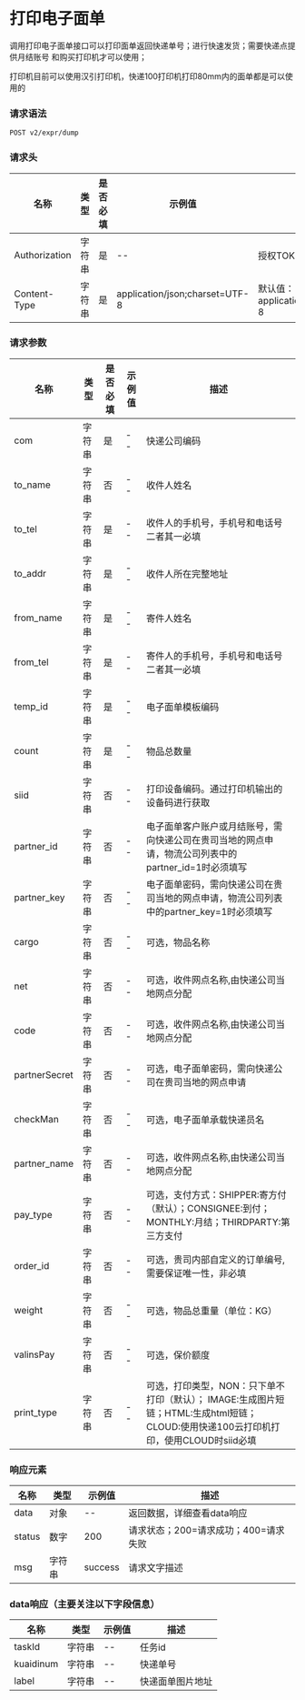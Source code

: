 # 打印电子面单

调用打印电子面单接口可以打印面单返回快递单号；进行快速发货；需要快递点提供月结账号 和购买打印机才可以使用；

打印机目前可以使用汉引打印机，快递100打印机打印80mm内的面单都是可以使用的

### 请求语法

```
POST v2/expr/dump
```

### 请求头

| 名称 | 类型|是否必填 |示例值| 描述|
|---|---|---|---|---|
| Authorization | 字符串|是|--| 授权TOKEN |
| Content-Type | 字符串|是|application/json;charset=UTF-8| 默认值：application/json;charset=UTF-8 |

### 请求参数

| 名称 | 类型|是否必填 |示例值| 描述|
|---|---|---|---|---|
| com | 字符串|是|--| 快递公司编码 |
| to_name | 字符串|否|--| 收件人姓名 |
| to_tel | 字符串|是|--| 收件人的手机号，手机号和电话号二者其一必填 |
| to_addr | 字符串|是|--| 收件人所在完整地址 |
| from_name | 字符串|是|--| 寄件人姓名 |
| from_tel | 字符串|是|--| 寄件人的手机号，手机号和电话号二者其一必填 |
| temp_id | 字符串|是|--| 电子面单模板编码 |
| count | 字符串|是|--| 物品总数量 |
| siid | 字符串|否|--| 打印设备编码。通过打印机输出的设备码进行获取 |
| partner_id | 字符串|否|--| 电子面单客户账户或月结账号，需向快递公司在贵司当地的网点申请，物流公司列表中的partner_id=1时必须填写 |
| partner_key | 字符串|否|--| 电子面单密码，需向快递公司在贵司当地的网点申请，物流公司列表中的partner_key=1时必须填写 |
| cargo | 字符串|否|--| 可选，物品名称 |
| net | 字符串|否|--| 可选，收件网点名称,由快递公司当地网点分配 |
| code | 字符串|否|--| 可选，收件网点名称,由快递公司当地网点分配 |
| partnerSecret | 字符串|否|--| 可选，电子面单密码，需向快递公司在贵司当地的网点申请 |
| checkMan | 字符串|否|--| 可选，电子面单承载快递员名 |
| partner_name | 字符串|否|--| 可选，收件网点名称,由快递公司当地网点分配 |
| pay_type | 字符串|否|--| 可选，支付方式：SHIPPER:寄方付（默认）；CONSIGNEE:到付；MONTHLY:月结；THIRDPARTY:第三方支付 |
| order_id | 字符串|否|--| 可选，贵司内部自定义的订单编号,需要保证唯一性，非必填 |
| weight | 字符串|否|--| 可选，物品总重量（单位：KG）|
| valinsPay | 字符串|否|--| 可选，保价额度 |
| print_type | 字符串|否|--| 可选，打印类型，NON：只下单不打印（默认）； IMAGE:生成图片短链；HTML:生成html短链； CLOUD:使用快递100云打印机打印，使用CLOUD时siid必填 |

### 响应元素

| 名称 | 类型 |示例值| 描述|
|---|---|---|---| 
| data | 对象|--| 返回数据，详细查看data响应 |
| status | 数字|200| 请求状态；200=请求成功；400=请求失败 |
| msg | 字符串|success| 请求文字描述 |

### data响应（主要关注以下字段信息）

| 名称 | 类型 |示例值| 描述|
|---|---|---|---| 
| taskId | 字符串|--| 任务id |
| kuaidinum | 字符串|--| 快递单号 |
| label | 字符串|--| 快递面单图片地址 |


